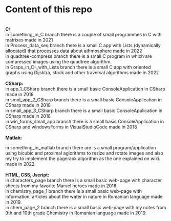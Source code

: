 # Content of this repo
<br>
<b>C:</b>
<br>
in something_in_C branch there is a couple of small programmes in C with matrixes made in 2021
<br>
in Process_data_seq  branch there is a small C app with Lists (dynamically allocated) that processes data about athmosphere made in 2022
<br>
in quadtree-compress branch there is a small C program in which are compressed images using the quadtree algorithm. 
<br>
in Graps_in_C-_with_Lists branch there is a small C app with oriented graphs using Dijsktra, stack and other traversal algorithms made in 2022
<br>
<br>
<b>CSharp:</b><br>
in app_1_CSharp branch there is a small basic ConsoleApplication in CSharp made in 2018
<br>
in smol_app_2_CSharp branch there is a small basic ConsoleApplication in CSharp made in 2018
<br>
in small_app_3_CSharp branch there is a small basic ConsoleApplication in CSharp made in 2018
<br>
in win_forms_small_app branch there is a small basic ConsoleApplication in CSharp and windowsForms in VisualStudioCode made in 2018
<br>
<br>
<b>Matlab:</b>
<br>

in something_in_matlab branch there are is a small program/application using bicubic and proximal aglorithms to resize and rotate images and also my try to implement the pagerank algorithm as the one explained on wiki. made in 2022
<br>
<br>
<b>HTML, CSS, Jscript:</b><br>
in characters_page branch there is a small basic web-page with character sheets from my favorite Marvel heroes made in 2018
<br>
in chemistry_page_1 branch there is a small basic web-page with information, articles about the water in nature in Romanian language made in 2019.
<br>
in chem_page_2 branch there is a small basic web-page with my notes from 9th and 10th grade Chemistry in Romanian language made in 2019.

